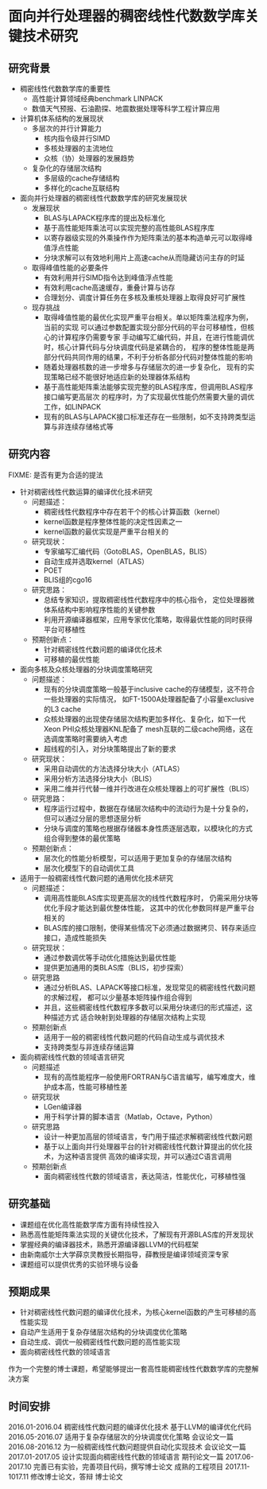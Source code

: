 # 面向并行处理器的稠密线性代数数学库关键技术研究

## 研究背景

- 稠密线性代数数学库的重要性
  + 高性能计算领域经典benchmark LINPACK
  + 数值天气预报、石油勘探、地震数据处理等科学工程计算应用
- 计算机体系结构的发展现状
  + 多层次的并行计算能力
    * 核内指令级并行SIMD
    * 多核处理器的主流地位
    * 众核（协）处理器的发展趋势
  + 复杂化的存储层次结构
    * 多层级的cache存储结构
    * 多样化的cache互联结构
- 面向并行处理器的稠密线性代数数学库的研究发展现状
  + 发展现状
    * BLAS与LAPACK程序库的提出及标准化
    * 基于高性能矩阵乘法可以实现完整的高性能BLAS程序库
    * 以寄存器级实现的外乘操作作为矩阵乘法的基本构造单元可以取得峰值浮点性能
    * 分块求解可以有效地利用片上高速cache从而隐藏访问主存的时延
  + 取得峰值性能的必要条件
    * 有效利用并行SIMD指令达到峰值浮点性能
    * 有效利用cache高速缓存，重叠计算与访存
    * 合理划分、调度计算任务在多核及重核处理器上取得良好可扩展性
  + 现存挑战
    * 取得峰值性能的最优化实现严重平台相关。单以矩阵乘法程序为例，当前的实现
      可以通过参数配置实现分部分代码的平台可移植性，但核心的计算程序仍需要专家
      手动编写汇编代码，并且，在进行性能调优时，核心计算代码与分块调度代码是紧耦合的，
      程序的整体性能是两部分代码共同作用的结果，不利于分析各部分代码对整体性能的影响
    * 随着处理器核数的进一步增多与存储层次的进一步复杂化，
      现有的实现策略已经不能很好地适应新的处理器体系结构
    * 基于高性能矩阵乘法能够实现完整的BLAS程序库，但调用BLAS程序接口编写更高层次
      的程序时，为了实现最优性能仍然需要大量的调优工作，如LINPACK
    * 现有的BLAS与LAPACK接口标准还存在一些限制，如不支持跨类型运算与非连续存储格式等
## 研究内容
FIXME: 是否有更为合适的提法

- 针对稠密线性代数运算的编译优化技术研究
  + 问题描述：
    * 稠密线性代数程序中存在若干个的核心计算函数（kernel）
    * kernel函数是程序整体性能的决定性因素之一
    * kernel函数的最优实现是严重平台相关的
  + 研究现状：
    * 专家编写汇编代码（GotoBLAS，OpenBLAS，BLIS）
    * 自动生成并选取kernel（ATLAS）
    * POET
    * BLIS组的cgo16
  + 研究思路：
    * 总结专家知识，提取稠密线性代数程序中的核心指令，
      定位处理器微体系结构中影响程序性能的关键参数
    * 利用开源编译器框架，应用专家优化策略，取得最优性能的同时获得平台可移植性
  + 预期创新点：
    * 针对稠密线性代数问题的编译优化技术
    * 可移植的最优性能
- 面向多核及众核处理器的分块调度策略研究
  + 问题描述：
    * 现有的分块调度策略一般基于inclusive cache的存储模型，这不符合一些处理器的实际情况，
      如FT-1500A处理器配备了小容量exclusive的L3 cache
    * 众核处理器的出现使存储层次结构更加多样化、复杂化，如下一代Xeon PHI众核处理器KNL配备了
      mesh互联的二级cache网络，这在选调度策略时需要纳入考虑
    * 超线程的引入，对分块策略提出了新的要求
  + 研究现状：
    * 采用自动调优的方法选择分块大小（ATLAS）
    * 采用分析方法选择分块大小（BLIS）
    * 采用二维并行代替一维并行改进在众核处理器上的可扩展性（BLIS）
  + 研究思路：
    * 程序运行过程中，数据在存储层次结构中的流动行为是十分复杂的，
      但可以通过分层的思想逐层分析
    * 分块与调度的策略也根据存储器本身性质逐层选取，以模块化的方式组合得到整体的最优策略
  + 预期创新点：
    * 层次化的性能分析模型，可以适用于更加复杂的存储层次结构
    * 层次化模型下的自动调优工具
- 适用于一般稠密线性代数问题的通用优化技术研究
  + 问题描述：
    * 调用高性能BLAS库实现更高层次的线性代数程序时，
      仍需采用分块等优化手段才能达到最优整体性能，
      这其中的优化参数同样是严重平台相关的
    * BLAS库的接口限制，使得某些情况下必须通过数据拷贝、转存来适应接口，造成性能损失
  + 研究现状：
    * 通过参数调优等手动优化措施达到最优性能
    * 提供更加通用的类BLAS库（BLIS，初步探索）
  + 研究思路
    * 通过分析BLAS、LAPACK等接口标准，发现常见的稠密线性代数问题的求解过程，
      都可以少量基本矩阵操作组合得到
    * 并且，这些稠密线性代数程序多数可以采用分块递归的形式描述，这种描述方式
      适合映射到处理器的存储层次结构上实现
  + 预期创新点
    * 适用于一般的稠密线性代数问题的代码自动生成与调优技术
    * 支持跨类型与非连续存储运算
- 面向稠密线性代数的领域语言研究
  + 问题描述
    * 现有的高性能程序一般使用FORTRAN与C语言编写，编写难度大，维护成本高，性能可移植性差
  + 研究现状
    * LGen编译器
    * 用于科学计算的脚本语言（Matlab，Octave，Python）
  + 研究思路
    * 设计一种更加高层的领域语言，专门用于描述求解稠密线性代数问题
    * 基于以上面向并行处理器平台的针对稠密线性代数计算提出的优化技术，为这种语言提供
      高效的编译实现，并可以通过C语言调用
  + 预期创新点
    * 面向稠密线性代数的领域语言，表达简洁，性能优化，可移植性强

## 研究基础

- 课题组在优化高性能数学库方面有持续性投入
- 熟悉高性能矩阵乘法实现的关键优化技术，了解现有开源BLAS库的开发现状
- 掌握经典的编译器技术，熟悉开源编译器LLVM的代码框架
- 由新南威尔士大学薛京灵教授长期指导，薛教授是编译领域资深专家
- 课题组可以提供优秀的实验环境与设备

## 预期成果

- 针对稠密线性代数问题的编译优化技术，为核心kernel函数的产生可移植的高性能实现
- 自动产生适用于复杂存储层次结构的分块调度优化策略
- 自动生成、调优一般稠密线性代数问题的高性能实现
- 面向稠密线性代数的领域语言

作为一个完整的博士课题，希望能够提出一套高性能稠密线性代数数学库的完整解决方案

## 时间安排

2016.01-2016.04    稠密线性代数问题的编译优化技术             基于LLVM的编译优化代码
2016.05-2016.07    适用于复杂存储层次的分块调度优化策略       会议论文一篇
2016.08-2016.12    为一般稠密线性代数问题提供自动化实现技术   会议论文一篇
2017.01-2017.05    设计实现面向稠密线性代数的领域语言         期刊论文一篇
2017.06-2017.10    完善已有实验，完善项目代码，撰写博士论文   成熟的工程项目
2017.11-1017.11    修改博士论文，答辩                         博士论文
